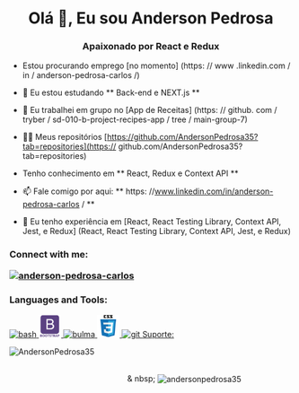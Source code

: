 <h1 align = "center"> Olá 👋, Eu sou Anderson Pedrosa </h1>
<h3 align = "center"> Apaixonado por React e Redux </h3>

- Estou procurando emprego [no momento] (https: // www .linkedin.com / in / anderson-pedrosa-carlos /)

- 🌱 Eu estou estudando ** Back-end e NEXT.js **

- 🤝 Eu trabalhei em grupo no [App de Receitas] (https: // github. com / tryber / sd-010-b-project-recipes-app / tree / main-group-7)

- 👨‍💻 Meus repositórios [https://github.com/AndersonPedrosa35?tab=repositories](https:// github.com/AndersonPedrosa35?tab=repositories)

- Tenho conhecimento em ** React, Redux e Context API **

- 📫 Fale comigo por aqui: ** https: //www.linkedin.com/in/anderson-pedrosa-carlos / **

- 📄 Eu tenho experiência em [React, React Testing Library, Context API, Jest, e Redux] (React, React Testing Library, Context API, Jest, e Redux)

<h3 align = "left"> Connect with me: </ h3>
<p align = "left">
<a href="https://linkedin.com/in/anderson-pedrosa-carlos" target="blank"> <img align = "center" src = "https: / /raw.githubusercontent.com/rahuldkjain/github-profile-readme-generator/master/src/images/icons/Social/linked-in-alt.svg "alt =" anderson-pedrosa-carlos "altura =" 30 "largura = "40" /> </a>
</p>

<h3 align="left">Languages and Tools:</h3>
<p align="left"> <a href="https://www.gnu.org/software/bash/" target="_blank"> <img src="https://www.vectorlogo.zone/logos/gnu_bash/gnu_bash-icon.svg" alt="bash" width="40" height="40"/> </a> <a href="https://getbootstrap.com" target="blank"> <img src="https://raw.githubusercontent.com/devicons/devicon/master/icons/bootstrap/bootstrap-plain-wordmark.svg" alt="bootstrap" width="40" height="40"/> </a> <a href="https://bulma.io/" target="_blank"> <img src="https://raw.githubusercontent.com/gilbarbara/logos/804dc257b59e144eaca5bc6ffd16949752c6f789/logos/bulma.svg" alt="bulma" width="40" height="40"/> </a> <a href="https://www.w3schools.com/css/" target="_blank"> <img src="https://raw.githubusercontent.com/devicons/devicon/master/icons/css3/css3-original-wordmark.svg" alt="css3" width="40" height="40"/> </a> <a href="https://git-scm.com/" target="_blank"> <img src="https://www.vectorlogo.zone/logos/git-scm/git-scm-icon.svg" alt="git" width="40" height="40"/> </a> <a href= 
<h3 align = "left"> Suporte: </h3>
<p> <a href="https://www.buymeacoffee.com/AndersonPedrosa35"> <img align = "left" src = "https: // cdn .buymeacoffee.com / buttons / v2 / default-yellow.png "height =" 50 "width =" 210 "alt =" AndersonPedrosa35 "/> </a> </p> <br> <br>

<p> & nbsp; <img align = "center" src = "https://github-readme-stats.vercel.app/api?username=andersonpedrosa35&show_icons=true&locale=en" alt = "andersonpedrosa35" /> </p>
